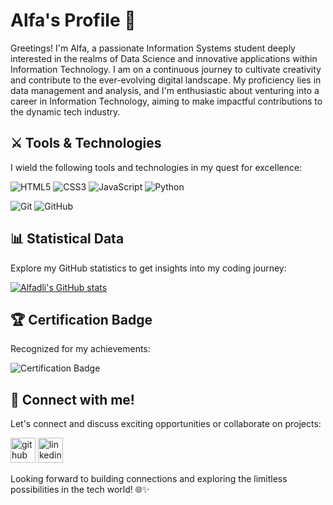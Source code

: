 # Alfa's Profile 🚀

Greetings! I'm Alfa, a passionate Information Systems student deeply interested in the realms of Data Science and innovative applications within Information Technology. I am on a continuous journey to cultivate creativity and contribute to the ever-evolving digital landscape. My proficiency lies in data management and analysis, and I'm enthusiastic about venturing into a career in Information Technology, aiming to make impactful contributions to the dynamic tech industry.

## ⚔ Tools & Technologies
I wield the following tools and technologies in my quest for excellence:

![HTML5](https://img.shields.io/badge/-HTML5-000000?style=flat&logo=html5)
![CSS3](https://img.shields.io/badge/-CSS3-000000?style=flat&logo=css3)
![JavaScript](https://img.shields.io/badge/-JavaScript-000000?style=flat&logo=javascript)
![Python](https://img.shields.io/badge/-Python-000000?style=flat&logo=python)

![Git](https://img.shields.io/badge/-Git-222222?style=flat&logo=git&logoColor=F05032)
![GitHub](https://img.shields.io/badge/-GitHub-222222?style=flat&logo=github&logoColor=181717)

## 📊 Statistical Data
Explore my GitHub statistics to get insights into my coding journey:

[![Alfadli's GitHub stats](https://github-readme-stats.vercel.app/api?username=AlfadliRPutra)](https://github.com/AlfadliRPutra/github-readme-stats)

## 🏆 Certification Badge
Recognized for my achievements:

![Certification Badge](https://www.credly.com/badges/2d178f96-c604-44c9-a998-43cea778329b/public/)

## 📨 Connect with me!
Let's connect and discuss exciting opportunities or collaborate on projects:

[<img src='https://cdn.jsdelivr.net/npm/simple-icons@3.0.1/icons/github.svg' alt='github' height='40'>](https://github.com/AlfadliRPutra)  [<img src='https://cdn.jsdelivr.net/npm/simple-icons@3.0.1/icons/linkedin.svg' alt='linkedin' height='40'>](https://www.linkedin.com/in/alfadlirputra/)  

Looking forward to building connections and exploring the limitless possibilities in the tech world! 🌐✨

